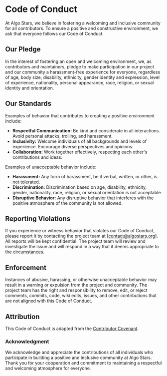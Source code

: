 # Code of Conduct

At Algo Stars, we believe in fostering a welcoming and inclusive community for all contributors. To ensure a positive and constructive environment, we ask that everyone follows our Code of Conduct.

## Our Pledge

In the interest of fostering an open and welcoming environment, we, as contributors and maintainers, pledge to make participation in our project and our community a harassment-free experience for everyone, regardless of age, body size, disability, ethnicity, gender identity and expression, level of experience, nationality, personal appearance, race, religion, or sexual identity and orientation.

## Our Standards

Examples of behavior that contributes to creating a positive environment include:

- **Respectful Communication:** Be kind and considerate in all interactions. Avoid personal attacks, trolling, and harassment.
- **Inclusivity:** Welcome individuals of all backgrounds and levels of experience. Encourage diverse perspectives and opinions.
- **Collaboration:** Work together effectively, respecting each other's contributions and ideas.

Examples of unacceptable behavior include:

- **Harassment:** Any form of harassment, be it verbal, written, or other, is not tolerated.
- **Discrimination:** Discrimination based on age, disability, ethnicity, gender, nationality, race, religion, or sexual orientation is not acceptable.
- **Disruptive Behavior:** Any disruptive behavior that interferes with the positive atmosphere of the community is not allowed.

## Reporting Violations

If you experience or witness behavior that violates our Code of Conduct, please report it by contacting the project team at [contact@algostars.org]. All reports will be kept confidential. The project team will review and investigate the issue and will respond in a way that it deems appropriate to the circumstances.

## Enforcement

Instances of abusive, harassing, or otherwise unacceptable behavior may result in a warning or expulsion from the project and community. The project team has the right and responsibility to remove, edit, or reject comments, commits, code, wiki edits, issues, and other contributions that are not aligned with this Code of Conduct.

## Attribution

This Code of Conduct is adapted from the [Contributor Covenant](https://www.contributor-covenant.org/version/2/0/code_of_conduct.html).

### Acknowledgment

We acknowledge and appreciate the contributions of all individuals who participate in building a positive and inclusive community at Algo Stars. Thank you for your cooperation and commitment to maintaining a respectful and welcoming atmosphere for everyone.